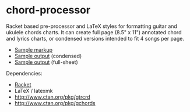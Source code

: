 # chord-processor

Racket based pre-processor and LaTeX styles for formatting guitar and ukulele chords charts. It can create full page (8.5" x 11") annotated chord and lyrics charts, or condensed versions intended to fit 4 songs per page.

* [Sample markup](sample.cwb)
* [Sample output](https://dl.dropboxusercontent.com/u/3286618/sample.pdf) (condensed) 
* [Sample output](https://dl.dropboxusercontent.com/u/3286618/sample-full.pdf) (full-sheet) 

Dependencies:
 * [Racket](http://racket-lang.org/)
 * LaTeX / latexmk
 * http://www.ctan.org/pkg/gtrcrd
 * http://www.ctan.org/pkg/gchords
